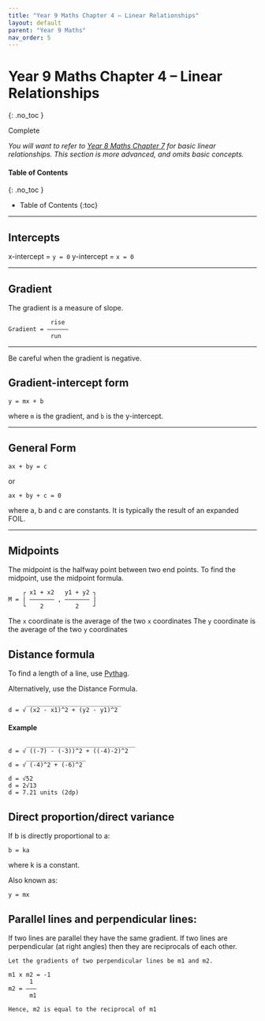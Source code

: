 ```yaml
---
title: "Year 9 Maths Chapter 4 – Linear Relationships"
layout: default
parent: "Year 9 Maths"
nav_order: 5
---
```


# Year 9 Maths Chapter 4 – Linear Relationships
{: .no_toc }

<label class="label label-green">Complete</label>

*You will want to refer to [Year 8 Maths Chapter 7](../y8/y8c7.html) for basic linear relationships. This section is more advanced, and omits basic concepts.*

#### Table of Contents
{: .no_toc }

* Table of Contents
{:toc}

***

## Intercepts

x-intercept = `y = 0`
y-intercept = `x = 0`
***

## Gradient

The gradient is a measure of slope.

```
            rise
Gradient = ––––––
            run
```
***

Be careful when the gradient is negative.

## Gradient-intercept form

```
y = mx + b
```

where `m` is the gradient, and `b` is the y-intercept.
***

## General Form

```
ax + by = c
```
or
```
ax + by + c = 0
```

where a, b and c are constants. It is typically the result of an expanded FOIL.
***

## Midpoints

The midpoint is the halfway point between two end points. To find the midpoint, use the midpoint formula.
```
    ┌ x1 + x2   y1 + y2 ┐
M = | ––––––– , ––––––– |
    └    2         2    ┘
```

The `x` coordinate is the average of the two `x` coordinates
The `y` coordinate is the average of the two `y` coordinates

## Distance formula

To find a length of a line, use [Pythag](../y8/y8c3.html#pythag).

Alternatively, use the Distance Formula.

```
     ___________________________
d = √ (x2 - x1)^2 + (y2 - y1)^2 
```

#### Example

```
     _______________________________
d = √ ((-7) - (-3))^2 + ((-4)-2)^2
     _________________
d = √ (-4)^2 + (-6)^2

d = √52
d = 2√13
d = 7.21 units (2dp)
```

## Direct proportion/direct variance

If b is directly proportional to a:

```
b = ka
```

where k is a constant.

Also known as:
```
y = mx
```

## Parallel lines and perpendicular lines:

If two lines are parallel they have the same gradient.
If two lines are perpendicular (at right angles) then they are reciprocals of each other.

```
Let the gradients of two perpendicular lines be m1 and m2.

m1 x m2 = -1
      1
m2 = –––
      m1

Hence, m2 is equal to the reciprocal of m1
```



